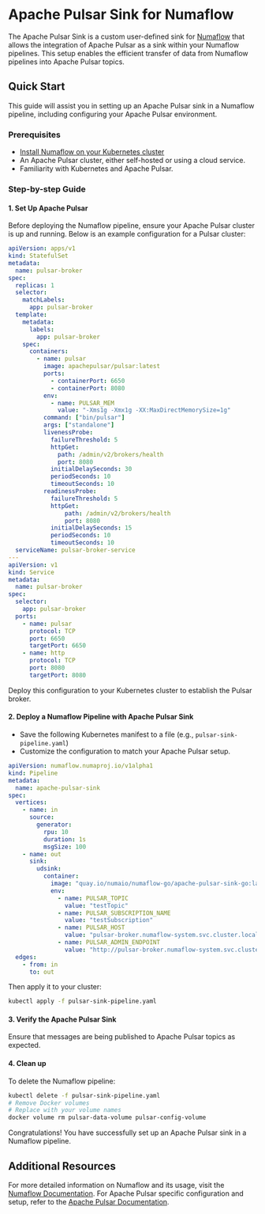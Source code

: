 # Apache Pulsar Sink for Numaflow

The Apache Pulsar Sink is a custom user-defined sink for [Numaflow](https://numaflow.numaproj.io/) that allows the integration of Apache Pulsar as a sink within your Numaflow pipelines. This setup enables the efficient transfer of data from Numaflow pipelines into Apache Pulsar topics.

## Quick Start
This guide will assist you in setting up an Apache Pulsar sink in a Numaflow pipeline, including configuring your Apache Pulsar environment.

### Prerequisites
* [Install Numaflow on your Kubernetes cluster](https://numaflow.numaproj.io/quick-start/)
* An Apache Pulsar cluster, either self-hosted or using a cloud service.
* Familiarity with Kubernetes and Apache Pulsar.

### Step-by-step Guide

#### 1. Set Up Apache Pulsar

Before deploying the Numaflow pipeline, ensure your Apache Pulsar cluster is up and running. Below is an example configuration for a Pulsar cluster:

```yaml
apiVersion: apps/v1
kind: StatefulSet
metadata:
  name: pulsar-broker
spec:
  replicas: 1
  selector:
    matchLabels:
      app: pulsar-broker
  template:
    metadata:
      labels:
        app: pulsar-broker
    spec:
      containers:
        - name: pulsar
          image: apachepulsar/pulsar:latest
          ports:
            - containerPort: 6650
            - containerPort: 8080
          env:
            - name: PULSAR_MEM
              value: "-Xms1g -Xmx1g -XX:MaxDirectMemorySize=1g"
          command: ["bin/pulsar"]
          args: ["standalone"]
          livenessProbe:
            failureThreshold: 5
            httpGet:
              path: /admin/v2/brokers/health
              port: 8080
            initialDelaySeconds: 30
            periodSeconds: 10
            timeoutSeconds: 10
          readinessProbe:
            failureThreshold: 5
            httpGet:
                path: /admin/v2/brokers/health
                port: 8080
            initialDelaySeconds: 15
            periodSeconds: 10
            timeoutSeconds: 10
  serviceName: pulsar-broker-service
---
apiVersion: v1
kind: Service
metadata:
  name: pulsar-broker
spec:
  selector:
    app: pulsar-broker
  ports:
    - name: pulsar
      protocol: TCP
      port: 6650
      targetPort: 6650
    - name: http
      protocol: TCP
      port: 8080
      targetPort: 8080
```

Deploy this configuration to your Kubernetes cluster to establish the Pulsar broker.

#### 2. Deploy a Numaflow Pipeline with Apache Pulsar Sink

- Save the following Kubernetes manifest to a file (e.g., `pulsar-sink-pipeline.yaml`)
- Customize the configuration to match your Apache Pulsar setup.

```yaml
apiVersion: numaflow.numaproj.io/v1alpha1
kind: Pipeline
metadata:
  name: apache-pulsar-sink
spec:
  vertices:
    - name: in
      source:
        generator:
          rpu: 10
          duration: 1s
          msgSize: 100
    - name: out
      sink:
        udsink:
          container:
            image: "quay.io/numaio/numaflow-go/apache-pulsar-sink-go:latest"
            env:
              - name: PULSAR_TOPIC
                value: "testTopic"
              - name: PULSAR_SUBSCRIPTION_NAME
                value: "testSubscription"
              - name: PULSAR_HOST
                value: "pulsar-broker.numaflow-system.svc.cluster.local:6650"
              - name: PULSAR_ADMIN_ENDPOINT
                value: "http://pulsar-broker.numaflow-system.svc.cluster.local:8080"
  edges:
    - from: in
      to: out
```
Then apply it to your cluster:
```bash
kubectl apply -f pulsar-sink-pipeline.yaml
```

#### 3. Verify the Apache Pulsar Sink

Ensure that messages are being published to Apache Pulsar topics as expected.

#### 4. Clean up

To delete the Numaflow pipeline:
```bash
kubectl delete -f pulsar-sink-pipeline.yaml
# Remove Docker volumes
# Replace with your volume names
docker volume rm pulsar-data-volume pulsar-config-volume
```

Congratulations! You have successfully set up an Apache Pulsar sink in a Numaflow pipeline.

## Additional Resources

For more detailed information on Numaflow and its usage, visit the [Numaflow Documentation](https://numaflow.numaproj.io/). For Apache Pulsar specific configuration and setup, refer to the [Apache Pulsar Documentation](https://pulsar.apache.org/docs/en/standalone/).